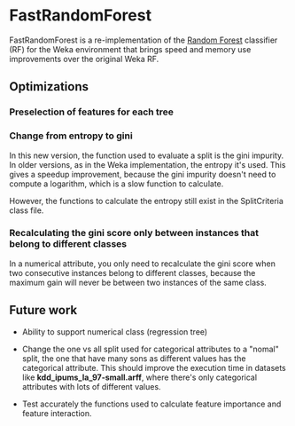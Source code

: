 # FastRandomForest

FastRandomForest is a re-implementation of the [Random Forest](https://www.stat.berkeley.edu/~breiman/RandomForests/cc_home.htm) 
classifier (RF) for the Weka environment that brings speed and memory use improvements over the original Weka RF.



## Optimizations

### Preselection of features for each tree



### Change from entropy to gini

In this new version, the function used to evaluate a split is the gini impurity. In older versions, as in the
Weka implementation, the entropy it's used. This gives a speedup improvement, because the gini impurity doesn't need
to compute a logarithm, which is a slow function to calculate. 

However, the functions to calculate the entropy still exist in the SplitCriteria class file.

### Recalculating the gini score only between instances that belong to different classes

In a numerical attribute, you only need to recalculate the gini score when two consecutive instances belong to different
classes, because the maximum gain will never be between two instances of the same class.

## Future work

* Ability to support numerical class (regression tree)

* Change the one vs all split used for categorical attributes to a "nomal" split, the one that have many sons as 
different values has the categorical attribute. This should improve the execution time in datasets like 
**kdd_ipums_la_97-small.arff**, where there's only categorical attributes with lots of different values.

* Test accurately the functions used to calculate feature importance and feature interaction.

